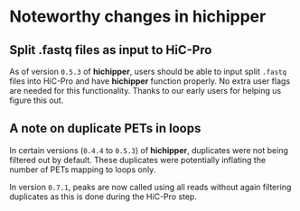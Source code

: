 # Noteworthy changes in hichipper

## Split .fastq files as input to HiC-Pro

As of version `0.5.3` of **hichipper**, users should be able to input split `.fastq` files into HiC-Pro
and have **hichipper** function properly. No extra user flags are needed for this functionality. Thanks
to our early users for helping us figure this out. 

## A note on duplicate PETs in loops

In certain versions (`0.4.4` to `0.5.3`) of **hichipper**, duplicates were not being filtered out 
by default. These duplicates were potentially inflating the number of PETs mapping to loops only. 

In version `0.7.1`, peaks are now called using all reads without again filtering duplicates
as this is done during the HiC-Pro step. 

<br><br>
